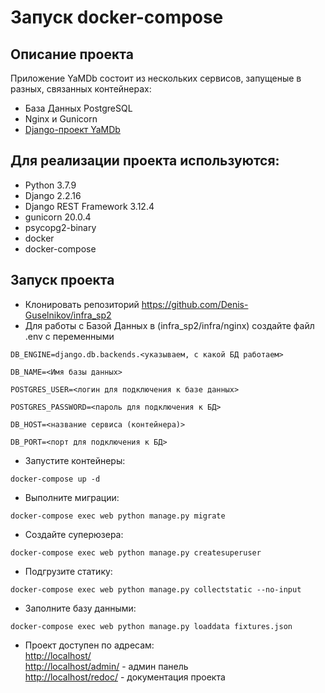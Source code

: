 # Запуск docker-compose
## Описание проекта
Приложение YaMDb состоит из нескольких сервисов, запущеные в разных, связанных контейнерах:
- База Данных PostgreSQL
- Nginx и Gunicorn
- [Django-проект YaMDb](https://github.com/Denis-Guselnikov/api_yamdb)
  
## Для реализации проекта используются:
- Python 3.7.9
- Django 2.2.16
- Django REST Framework 3.12.4
- gunicorn 20.0.4
- psycopg2-binary
- docker
- docker-compose

## Запуск проекта
- Клонировать репозиторий https://github.com/Denis-Guselnikov/infra_sp2
- Для работы с Базой Данных в (infra_sp2/infra/nginx) создайте файл .env с переменными

```
DB_ENGINE=django.db.backends.<указываем, с какой БД работаем> 

DB_NAME=<Имя базы данных> 

POSTGRES_USER=<логин для подключения к базе данных>

POSTGRES_PASSWORD=<пароль для подключения к БД>

DB_HOST=<название сервиса (контейнера)>

DB_PORT=<порт для подключения к БД>
```

- Запустите контейнеры:
```
docker-compose up -d
```

- Выполните миграции:
```
docker-compose exec web python manage.py migrate
```

- Создайте суперюзера:
```
docker-compose exec web python manage.py createsuperuser
```

- Подгрузите статику:
```
docker-compose exec web python manage.py collectstatic --no-input
```

- Заполните базу данными:
```
docker-compose exec web python manage.py loaddata fixtures.json
```

- Проект доступен по адресам:
<br> [http://localhost/](http://localhost/)
<br>[http://localhost/admin/]( http://localhost/admin) - админ панель
<br>[http://localhost/redoc/](http://localhost/redoc/) - документация проекта
